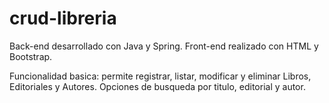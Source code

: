 # crud-libreria
Back-end desarrollado con Java y Spring. Front-end realizado con HTML y Bootstrap. 

Funcionalidad basica: permite registrar, listar, modificar y eliminar Libros, Editoriales y Autores.
Opciones de busqueda por titulo, editorial y autor. 

